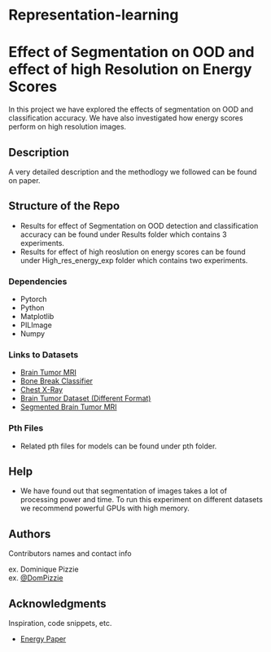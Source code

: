 # Representation-learning

# Effect of Segmentation on OOD and effect of high Resolution on Energy Scores

In this project we have explored the effects of segmentation on OOD and classification accuracy. We have also investigated how energy scores perform on high resolution images. 

## Description

A very detailed description and the methodlogy we followed can be found on paper. 
## Structure of the Repo
* Results for effect of Segmentation on OOD detection and classification accuracy can be found under Results folder which contains 3 experiments.
* Results for effect of high reoslution on energy scores can be found under High_res_energy_exp folder which contains two experiments. 

### Dependencies

* Pytorch
* Python
* Matplotlib
* PILImage
* Numpy

### Links to Datasets

* [Brain Tumor MRI](https://www.kaggle.com/datasets/masoudnickparvar/brain-tumor-mri-dataset)
* [Bone Break Classifier](https://www.kaggle.com/datasets/amohankumar/bone-break-classifier-dataset?rvi=1)
* [Chest X-Ray](https://www.kaggle.com/datasets/tolgadincer/labeled-chest-xray-images?rvi=1)
* [Brain Tumor Dataset (Different Format)](https://www.kaggle.com/datasets/jakeshbohaju/brain-tumor?rvi=1)
* [Segmented Brain Tumor MRI](https://www.kaggle.com/datasets/sgcoder1/segmented-brain?rvi=1)


### Pth Files

* Related pth files for models can be found under pth folder.


## Help
* We have found out that segmentation of images takes a lot of processing power and time. To run this experiment on different datasets we recommend powerful GPUs with high memory. 

## Authors

Contributors names and contact info

ex. Dominique Pizzie  
ex. [@DomPizzie](https://twitter.com/dompizzie)


## Acknowledgments

Inspiration, code snippets, etc.
* [Energy Paper](https://github.com/wetliu/energy_ood)
